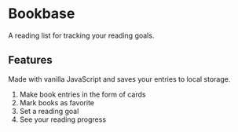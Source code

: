 # Bookbase
A reading list for tracking your reading goals.
## Features
Made with vanilla JavaScript and saves your entries to local storage.

1. Make book entries in the form of cards
2. Mark books as favorite
3. Set a reading goal
4. See your reading progress